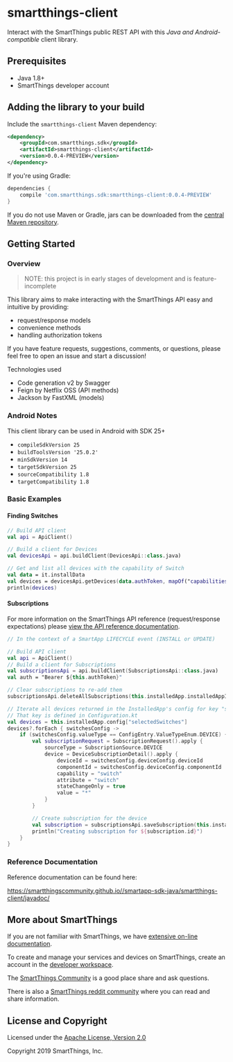 # smartthings-client

Interact with the SmartThings public REST API with this _Java and Android-compatible_ client library.

## Prerequisites

* Java 1.8+
* SmartThings developer account

## Adding the library to your build

Include the `smartthings-client` Maven dependency:

```xml
<dependency>
    <groupId>com.smartthings.sdk</groupId>
    <artifactId>smartthings-client</artifactId>
    <version>0.0.4-PREVIEW</version>
</dependency>
```

If you're using Gradle:

```gradle
dependencies {
    compile 'com.smartthings.sdk:smartthings-client:0.0.4-PREVIEW'
}
```

If you do not use Maven or Gradle, jars can be downloaded from the
[central Maven repository](https://search.maven.org/search?q=g:com.smartthings.sdk%20a:smartthings-client).

## Getting Started

### Overview

> NOTE: this project is in early stages of development and is feature-incomplete

This library aims to make interacting with the SmartThings API easy and intuitive by providing:
* request/response models
* convenience methods
* handling authorization tokens

If you have feature requests, suggestions, comments, or questions, please feel free to open an issue and start a discussion!

Technologies used

* Code generation v2 by Swagger
* Feign by Netflix OSS (API methods)
* Jackson by FastXML (models)

### Android Notes

This client library can be used in Android with SDK 25+

* `compileSdkVersion 25`
* `buildToolsVersion '25.0.2'`
* `minSdkVersion 14`
* `targetSdkVersion 25`
* `sourceCompatibility 1.8`
* `targetCompatibility 1.8`

### Basic Examples

#### Finding Switches

```kotlin
// Build API client
val api = ApiClient()

// Build a client for Devices
val devicesApi = api.buildClient(DevicesApi::class.java)

// Get and list all devices with the capability of Switch
val data = it.installData
val devices = devicesApi.getDevices(data.authToken, mapOf("capabilities" to listOf("switch")))
println(devices)
```

#### Subscriptions

For more information on the SmartThings API reference (request/response expectations) please [view the API reference documentation](https://smartthings.developer.samsung.com/docs/api-ref/st-api.html).

```kotlin
// In the context of a SmartApp LIFECYCLE event (INSTALL or UPDATE)

// Build API client
val api = ApiClient()
// Build a client for Subscriptions
val subscriptionsApi = api.buildClient(SubscriptionsApi::class.java)
val auth = "Bearer ${this.authToken}"

// Clear subscriptions to re-add them
subscriptionsApi.deleteAllSubscriptions(this.installedApp.installedAppId, auth, emptyMap())

// Iterate all devices returned in the InstalledApp's config for key "selectedSwitches"
// That key is defined in Configuration.kt
val devices = this.installedApp.config["selectedSwitches"]
devices?.forEach { switchesConfig ->
    if (switchesConfig.valueType == ConfigEntry.ValueTypeEnum.DEVICE) {
        val subscriptionRequest = SubscriptionRequest().apply {
            sourceType = SubscriptionSource.DEVICE
            device = DeviceSubscriptionDetail().apply {
                deviceId = switchesConfig.deviceConfig.deviceId
                componentId = switchesConfig.deviceConfig.componentId
                capability = "switch"
                attribute = "switch"
                stateChangeOnly = true
                value = "*"
            }
        }

        // Create subscription for the device
        val subscription = subscriptionsApi.saveSubscription(this.installedApp.installedAppId, null, subscriptionRequest)
        println("Creating subscription for ${subscription.id}")
    }
}
```

### Reference Documentation

Reference documentation can be found here:

https://smartthingscommunity.github.io//smartapp-sdk-java/smartthings-client/javadoc/

## More about SmartThings

If you are not familiar with SmartThings, we have
[extensive on-line documentation](https://smartthings.developer.samsung.com/develop/index.html).

To create and manage your services and devices on SmartThings, create an account in the
[developer workspace](https://devworkspace.developer.samsung.com/).

The [SmartThings Community](https://community.smartthings.com/c/developers/) is a good place share and
ask questions.

There is also a [SmartThings reddit community](https://www.reddit.com/r/SmartThings/) where you
can read and share information.

## License and Copyright

Licensed under the [Apache License, Version 2.0](https://www.apache.org/licenses/LICENSE-2.0)

Copyright 2019 SmartThings, Inc.
